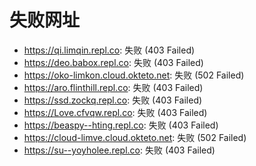 # 失败网址
- https://qi.limqin.repl.co: 失败 (403
Failed)
- https://deo.babox.repl.co: 失败 (403
Failed)
- https://oko-limkon.cloud.okteto.net: 失败 (502
Failed)
- https://aro.flinthill.repl.co: 失败 (403
Failed)
- https://ssd.zockq.repl.co: 失败 (403
Failed)
- https://Love.cfvqw.repl.co: 失败 (403
Failed)
- https://beaspy--hting.repl.co: 失败 (403
Failed)
- https://cloud-limve.cloud.okteto.net: 失败 (502
Failed)
- https://su--yoyholee.repl.co: 失败 (403
Failed)
